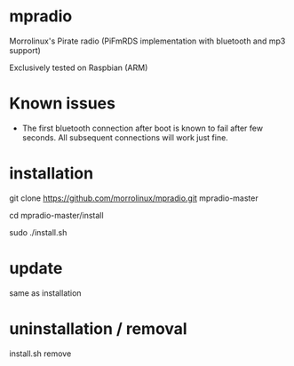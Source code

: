 # mpradio
Morrolinux's Pirate radio (PiFmRDS implementation with bluetooth and mp3 support)

Exclusively tested on Raspbian (ARM)

# Known issues
- The first bluetooth connection after boot is known to fail after few seconds. All subsequent connections will work just fine.

# installation
git clone https://github.com/morrolinux/mpradio.git mpradio-master

cd mpradio-master/install

sudo ./install.sh

# update 
same as installation

# uninstallation / removal
install.sh remove 
